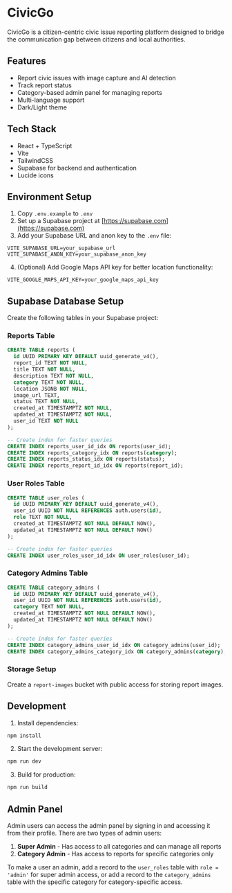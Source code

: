 # CivicGo

CivicGo is a citizen-centric civic issue reporting platform designed to bridge the communication gap between citizens and local authorities.

## Features

- Report civic issues with image capture and AI detection
- Track report status
- Category-based admin panel for managing reports
- Multi-language support
- Dark/Light theme

## Tech Stack

- React + TypeScript
- Vite
- TailwindCSS
- Supabase for backend and authentication
- Lucide icons

## Environment Setup

1. Copy `.env.example` to `.env`
2. Set up a Supabase project at [https://supabase.com](https://supabase.com)
3. Add your Supabase URL and anon key to the `.env` file:

```
VITE_SUPABASE_URL=your_supabase_url
VITE_SUPABASE_ANON_KEY=your_supabase_anon_key
```

4. (Optional) Add Google Maps API key for better location functionality:

```
VITE_GOOGLE_MAPS_API_KEY=your_google_maps_api_key
```

## Supabase Database Setup

Create the following tables in your Supabase project:

### Reports Table

```sql
CREATE TABLE reports (
  id UUID PRIMARY KEY DEFAULT uuid_generate_v4(),
  report_id TEXT NOT NULL,
  title TEXT NOT NULL,
  description TEXT NOT NULL,
  category TEXT NOT NULL,
  location JSONB NOT NULL,
  image_url TEXT,
  status TEXT NOT NULL,
  created_at TIMESTAMPTZ NOT NULL,
  updated_at TIMESTAMPTZ NOT NULL,
  user_id TEXT NOT NULL
);

-- Create index for faster queries
CREATE INDEX reports_user_id_idx ON reports(user_id);
CREATE INDEX reports_category_idx ON reports(category);
CREATE INDEX reports_status_idx ON reports(status);
CREATE INDEX reports_report_id_idx ON reports(report_id);
```

### User Roles Table

```sql
CREATE TABLE user_roles (
  id UUID PRIMARY KEY DEFAULT uuid_generate_v4(),
  user_id UUID NOT NULL REFERENCES auth.users(id),
  role TEXT NOT NULL,
  created_at TIMESTAMPTZ NOT NULL DEFAULT NOW(),
  updated_at TIMESTAMPTZ NOT NULL DEFAULT NOW()
);

-- Create index for faster queries
CREATE INDEX user_roles_user_id_idx ON user_roles(user_id);
```

### Category Admins Table

```sql
CREATE TABLE category_admins (
  id UUID PRIMARY KEY DEFAULT uuid_generate_v4(),
  user_id UUID NOT NULL REFERENCES auth.users(id),
  category TEXT NOT NULL,
  created_at TIMESTAMPTZ NOT NULL DEFAULT NOW(),
  updated_at TIMESTAMPTZ NOT NULL DEFAULT NOW()
);

-- Create index for faster queries
CREATE INDEX category_admins_user_id_idx ON category_admins(user_id);
CREATE INDEX category_admins_category_idx ON category_admins(category);
```

### Storage Setup

Create a `report-images` bucket with public access for storing report images.

## Development

1. Install dependencies:

```bash
npm install
```

2. Start the development server:

```bash
npm run dev
```

3. Build for production:

```bash
npm run build
```

## Admin Panel

Admin users can access the admin panel by signing in and accessing it from their profile. There are two types of admin users:

1. **Super Admin** - Has access to all categories and can manage all reports
2. **Category Admin** - Has access to reports for specific categories only

To make a user an admin, add a record to the `user_roles` table with `role = 'admin'` for super admin access, or add a record to the `category_admins` table with the specific category for category-specific access.

